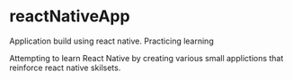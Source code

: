 # reactNativeApp
Application build using react native. Practicing learning 


Attempting to learn React Native by creating various small applictions that reinforce react native skilsets.
